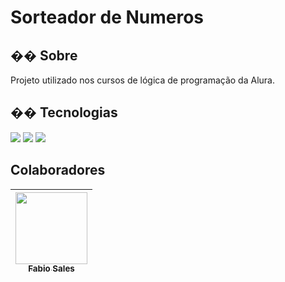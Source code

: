 
<h1>Sorteador de Numeros</h1>

<h2>�� Sobre</h2>
<p>Projeto utilizado nos cursos de lógica de programação da Alura.</p>

## �� Tecnologias
<div>
  <img src="https://img.shields.io/badge/HTML-239120?style=for-the-badge&logo=html5&logoColor=white">
  <img src="https://img.shields.io/badge/CSS-239120?&style=for-the-badge&logo=css3&logoColor=white">
  <img src="https://img.shields.io/badge/JavaScript-F7DF1E?style=for-the-badge&logo=javascript&logoColor=black">
</div>

## Colaboradores

[<img loading="lazy" src="https://avatars.githubusercontent.com/u/190669151?v=4" width=115><br><sub>Fabio Sales</sub>](https://github.com/FabioSales93) |
| :---: |


